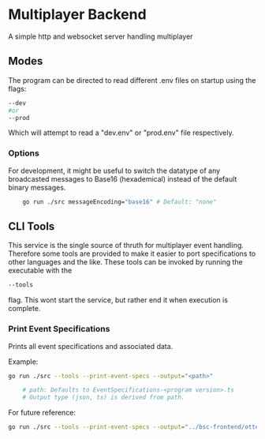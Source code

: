 # Multiplayer Backend
A simple http and websocket server handling multiplayer

## Modes
The program can be directed to read different .env files on startup using the flags:
```bash
--dev
#or
--prod
```
Which will attempt to read a "dev.env" or "prod.env" file respectively.

### Options
For development, it might be useful to switch the datatype of any broadcasted messages to Base16 (hexademical) instead of the default binary messages. 
```bash
    go run ./src messageEncoding="base16" # Default: "none"
```

## CLI Tools
This service is the single source of thruth for multiplayer event handling. Therefore some tools are provided to make it easier to port specifications to other languages and the like. 
These tools can be invoked by running the executable with the 
```bash
--tools
```
flag. This wont start the service, but rather end it when execution is complete.

### Print Event Specifications
Prints all event specifications and associated data.

Example:
```bash
go run ./src --tools --print-event-specs --output="<path>"

    # path: Defaults to EventSpecifications-<program version>.ts
    # Output type (json, ts) is derived from path.
```
For future reference:
```bash
go run ./src --tools --print-event-specs --output="../bsc-frontend/otte_frontend/src/integrations/multiplayer_backend/EventSpecifications.ts"
```